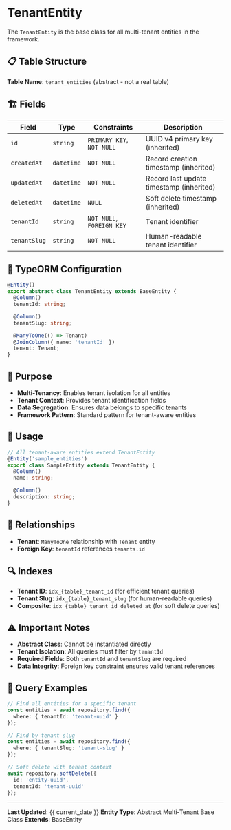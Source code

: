 # TenantEntity

The `TenantEntity` is the base class for all multi-tenant entities in the framework.

## 📋 Table Structure

**Table Name**: `tenant_entities` (abstract - not a real table)

## 🏗️ Fields

| Field | Type | Constraints | Description |
|-------|------|-------------|-------------|
| `id` | `string` | `PRIMARY KEY`, `NOT NULL` | UUID v4 primary key (inherited) |
| `createdAt` | `datetime` | `NOT NULL` | Record creation timestamp (inherited) |
| `updatedAt` | `datetime` | `NOT NULL` | Record last update timestamp (inherited) |
| `deletedAt` | `datetime` | `NULL` | Soft delete timestamp (inherited) |
| `tenantId` | `string` | `NOT NULL`, `FOREIGN KEY` | Tenant identifier |
| `tenantSlug` | `string` | `NOT NULL` | Human-readable tenant identifier |

## 🔧 TypeORM Configuration

```typescript
@Entity()
export abstract class TenantEntity extends BaseEntity {
  @Column()
  tenantId: string;

  @Column()
  tenantSlug: string;

  @ManyToOne(() => Tenant)
  @JoinColumn({ name: 'tenantId' })
  tenant: Tenant;
}
```

## 🎯 Purpose

- **Multi-Tenancy**: Enables tenant isolation for all entities
- **Tenant Context**: Provides tenant identification fields
- **Data Segregation**: Ensures data belongs to specific tenants
- **Framework Pattern**: Standard pattern for tenant-aware entities

## 📝 Usage

```typescript
// All tenant-aware entities extend TenantEntity
@Entity('sample_entities')
export class SampleEntity extends TenantEntity {
  @Column()
  name: string;

  @Column()
  description: string;
}
```

## 🔗 Relationships

- **Tenant**: `ManyToOne` relationship with `Tenant` entity
- **Foreign Key**: `tenantId` references `tenants.id`

## 🔍 Indexes

- **Tenant ID**: `idx_{table}_tenant_id` (for efficient tenant queries)
- **Tenant Slug**: `idx_{table}_tenant_slug` (for human-readable queries)
- **Composite**: `idx_{table}_tenant_id_deleted_at` (for soft delete queries)

## ⚠️ Important Notes

- **Abstract Class**: Cannot be instantiated directly
- **Tenant Isolation**: All queries must filter by `tenantId`
- **Required Fields**: Both `tenantId` and `tenantSlug` are required
- **Data Integrity**: Foreign key constraint ensures valid tenant references

## 🚀 Query Examples

```typescript
// Find all entities for a specific tenant
const entities = await repository.find({
  where: { tenantId: 'tenant-uuid' }
});

// Find by tenant slug
const entities = await repository.find({
  where: { tenantSlug: 'tenant-slug' }
});

// Soft delete with tenant context
await repository.softDelete({
  id: 'entity-uuid',
  tenantId: 'tenant-uuid'
});
```

---

**Last Updated**: {{ current_date }}
**Entity Type**: Abstract Multi-Tenant Base Class
**Extends**: BaseEntity
